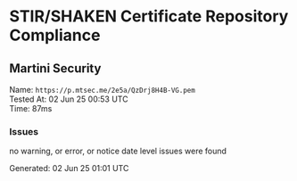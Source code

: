 # STIR/SHAKEN Certificate Repository Compliance

## Martini Security

Name: `https://p.mtsec.me/2e5a/QzDrj8H4B-VG.pem`\
Tested At: 02 Jun 25 00:53 UTC\
Time: 87ms

### Issues

no warning, or error, or notice date level issues were found

Generated: 02 Jun 25 01:01 UTC
